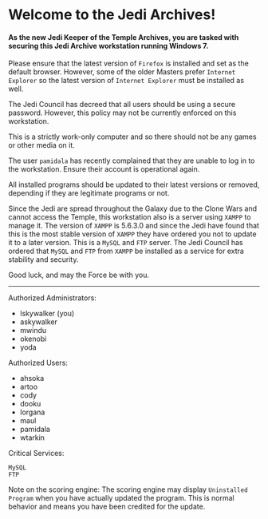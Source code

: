 # Welcome to the Jedi Archives!

#### As the new Jedi Keeper of the Temple Archives, you are tasked with securing this Jedi Archive workstation running Windows 7.

Please ensure that the latest version of `Firefox` is installed and set as the default browser.
However, some of the older Masters prefer `Internet Explorer` so the latest version of `Internet Explorer` must be installed as well.

The Jedi Council has decreed that all users should be using a secure password.
However, this policy may not be currently enforced on this workstation.

This is a strictly work-only computer and so there should not be any games or other media on it.

The user `pamidala` has recently complained that they are unable to log in to the workstation.
Ensure their account is operational again.

All installed programs should be updated to their latest versions or removed, depending if they are legitimate programs or not.

Since the Jedi are spread throughout the Galaxy due to the Clone Wars and cannot access the Temple, this workstation also is a server using `XAMPP` to manage it.
The version of `XAMPP` is 5.6.3.0 and since the Jedi have found that this is the most stable version of `XAMPP` they have ordered you not to update it to a later version.
This is a `MySQL` and `FTP` server.
The Jedi Council has ordered that `MySQL` and `FTP` from `XAMPP` be installed as a service for extra stability and security.

Good luck, and may the Force be with you.

--------------------------------------------------------------------------------

Authorized Administrators:
 - lskywalker (you)
 - askywalker
 - mwindu
 - okenobi
 - yoda

Authorized Users:
 - ahsoka
 - artoo
 - cody
 - dooku
 - lorgana
 - maul
 - pamidala
 - wtarkin




Critical Services:

  `MySQL`  
  `FTP`

Note on the scoring engine: The scoring engine may display `Uninstalled Program` when you have actually updated the program.
This is normal behavior and means you have been credited for the update.
